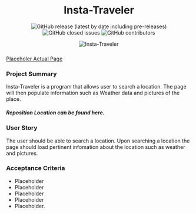 <h1 align="center">Insta-Traveler</h1>


<p align="center"><img alt="GitHub release (latest by date including pre-releases)" src="https://img.shields.io/github/v/release/ienxternal/Secure-Password-Generator?include_prereleases"> <img alt="GitHub closed issues" src="https://img.shields.io/github/issues-closed/ienxternal/Secure-Password-Generator"> <img alt="GitHub contributors" src="https://img.shields.io/github/contributors/ienxternal/Secure-Password-Generator"></p>


<p align="center">
  <img src="https://drive.google.com/uc?export=view&id=1nz0HmjJQL66jHcnYGCBtvRQjHeUDgYL"  title="Insta-Traveler">
</p>


<h3></h3><a href="https://github.com/Crow-III/Insta-Traveler/">Placeholer Actual Page</a></h3>

<h3>Project Summary</h3>
Insta-Traveler is a program that allows user to search a location. The page will then populate information such as Weather data and pictures of the place.


<h5>Reposition Location can be found here.</h5>

<p><a href="https://github.com/Crow-III/Insta-Traveler/><img src="https://img.shields.io/badge/Location-Repo-blue" alt="Repo"></a></p>


<h3>User Story</h3>
<p>The user should be able to search a location. Upon searching a location the page should load pertinent infomation about the location such as weather and pictures. </p>

<h3>Acceptance Criteria</h3>
<ul>
<li>Placeholder</li>
<li>Placeholder</li>
<li>Placeholder</li>
<li>Placeholder</li>
<li>Placeholder.</li>

</ul>

